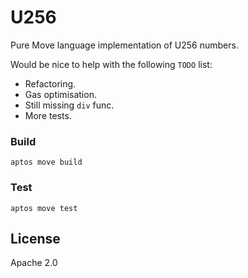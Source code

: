 # U256 

Pure Move language implementation of U256 numbers.

Would be nice to help with the following `TODO` list:
* Refactoring.
* Gas optimisation.
* Still missing `div` func.
* More tests.

### Build

    aptos move build

### Test

    aptos move test

## License

Apache 2.0
